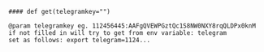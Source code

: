     #### def get(telegramkey="") 
    
    @param telegramkey eg. 112456445:AAFgQVEWPGztQc1S8NW0NXY8rqQLDPx0knM
    if not filled in will try to get from env variable: telegram
    set as follows: export telegram=1124...
